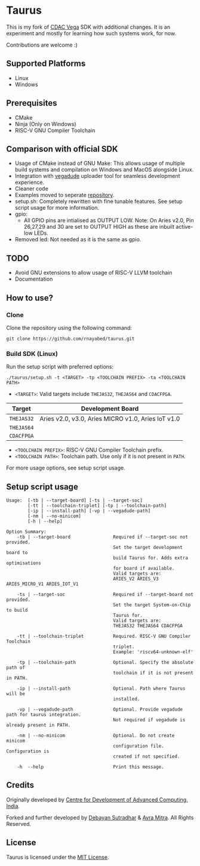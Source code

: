 # Taurus

This is my fork of [CDAC Vega](https://vegaprocessors.in/devboards) SDK with additional changes. 
It is an experiment and mostly for learning how such systems work, for now.

Contributions are welcome :)

## Supported Platforms 

- Linux
- Windows

## Prerequisites

- CMake
- Ninja (Only on Windows)
- RISC-V GNU Compiler Toolchain

## Comparison with official SDK

- Usage of CMake instead of GNU Make: This allows usage of multiple build systems and compilation on Windows and MacOS alongside Linux.
- Integration with [vegadude](https://github.com/rnayabed/vegadude) uploader tool for seamless development experience.
- Cleaner code
- Examples moved to seperate [repository](https://github.com/rnayabed/taurus-examples).
- setup.sh: Completely rewritten with fine tunable features. See setup script usage for more information.
- gpio:
    - All GPIO pins are intialised as OUTPUT LOW. 
      Note: On Aries v2.0, Pin 26,27,29 and 30 are set to OUTPUT HIGH as these are inbuilt active-low LEDs.
- Removed led: Not needed as it is the same as gpio.

## TODO

- Avoid GNU extensions to allow usage of RISC-V LLVM toolchain
- Documentation

## How to use?

### Clone   

Clone the repository using the following command:
```
git clone https://github.com/rnayabed/taurus.git
```

### Build SDK (Linux)

Run the setup script with preferred options:

```
./taurus/setup.sh -t <TARGET> -tp <TOOLCHAIN PREFIX> -ta <TOOLCHAIN PATH>
```

- `<TARGET>`: Valid targets include `THEJAS32`, `THEJAS64` and `CDACFPGA`.

| Target   | Development Board                                  |
|----------|--------------------------------------------------- |
|`THEJAS32`| Aries v2.0, v3.0, Aries MICRO v1.0, Aries IoT v1.0 |
|`THEJAS64`|                                                    |
|`CDACFPGA`|                                                    |

- `<TOOLCHAIN PREFIX>`: RISC-V GNU Compiler Toolchain prefix.
- `<TOOLCHAIN PATH>`: Toolchain path. Use only if it is not present in `PATH`.

For more usage options, see setup script usage.

## Setup script usage

```
Usage:  [-tb | --target-board] [-ts | --target-soc]
        [-tt | --toolchain-triplet] [-tp | --toolchain-path]
        [-ip | --install-path] [-vp | --vegadude-path]
        [-nm | --no-minicom]
        [-h | --help]

Option Summary:
    -tb | --target-board                Required if --target-soc not provided.
                                        Set the target development board to
                                        build Taurus for. Adds extra optimisations
                                        for board if available.
                                        Valid targets are:
                                        ARIES_V2 ARIES_V3 ARIES_MICRO_V1 ARIES_IOT_V1

    -ts | --target-soc                  Required if --target-board not provided.
                                        Set the target System-on-Chip to build
                                        Taurus for.
                                        Valid targets are:
                                        THEJAS32 THEJAS64 CDACFPGA
    
    -tt | --toolchain-triplet           Required. RISC-V GNU Compiler Toolchain
                                        triplet.
                                        Example: 'riscv64-unknown-elf'

    -tp | --toolchain-path              Optional. Specify the absolute path of
                                        toolchain if it is not present in PATH.

    -ip | --install-path                Optional. Path where Taurus will be
                                        installed.

    -vp | --vegadude-path               Optional. Provide vegadude path for taurus integration.
                                        Not required if vegadude is already present in PATH.

    -nm | --no-minicom                  Optional. Do not create minicom
                                        configuration file. Configuration is
                                        created if not specified.

    -h  --help                          Print this message.
```

## Credits

Originally developed by [Centre for Development of Advanced Computing, India](https://www.cdac.in/).

Forked and further developed by [Debayan Sutradhar](https://github.com/rnayabed) & 
[Avra Mitra](https://github.com/abhra0897). All Rights Reserved.

## License

Taurus is licensed under the [MIT License](https://github.com/rnayabed/taurus/blob/master/LICENSE).
